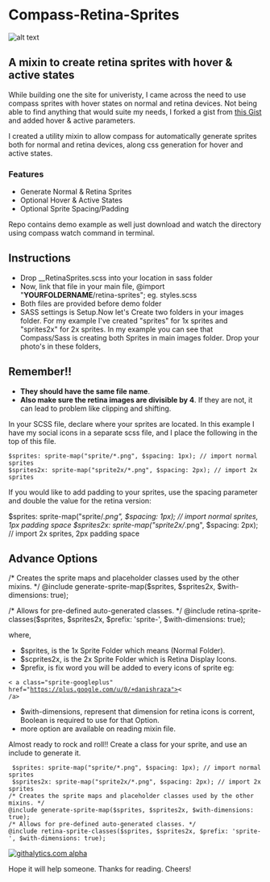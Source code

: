 # Compass-Retina-Sprites

![alt text](https://lh5.googleusercontent.com/-vfpFIq1cw0w/Uo96k6YurwI/AAAAAAAAAws/kX3uCe7r0hs/w500-h284-no/logo.png "Compass-Retina-Sprites- danishraza")

[logo]: https://github.com/adam-p/markdown-here/raw/master/src/common/images/icon48.png


## A mixin to create retina sprites with hover & active states

While building one the site for univeristy, I came across the need to use compass sprites with hover states on normal and retina devices. Not being able to find anything that would suite my needs, I forked a gist from [this Gist](https://gist.github.com/2140082) and added hover & active parameters.

I created a utility mixin to allow compass for automatically generate sprites both for normal and retina devices, along css generation for hover and active states.

### Features

* Generate Normal & Retina Sprites
* Optional Hover & Active States
* Optional Sprite Spacing/Padding


Repo contains demo example as well just download and watch the directory using compass watch command in terminal.

## Instructions

* Drop __RetinaSprites.scss into your location in sass folder 
* Now, link that file in your main file, @import "__YOURFOLDERNAME__/retina-sprites"; eg. styles.scss
* Both files are provided before demo folder
* SASS settings is Setup.Now let's Create two folders in your images folder. For my example I've created "sprites" for 1x sprites and "sprites2x" for 2x sprites. In my example you can see that Compass/Sass is creating both Sprites in main images folder. Drop your photo's in these folders, 

## Remember!!

* **They should have the same file name**.
* **Also make sure the retina images are divisible by 4**. If they are not, it can lead to problem like clipping and shifting.

In your SCSS file, declare where your sprites are located. In this example I have my social icons in a separate scss file, and I place the following in the top of this file.

	$sprites: sprite-map("sprite/*.png", $spacing: 1px); // import normal sprites
	$sprites2x: sprite-map("sprite2x/*.png", $spacing: 2px); // import 2x sprites
    
If you would like to add padding to your sprites, use the spacing parameter and double the value for the retina version:

$sprites: sprite-map("sprite/*.png", $spacing: 1px); // import normal sprites, 1px padding space
$sprites2x: sprite-map("sprite2x/*.png", $spacing: 2px); // import 2x sprites, 2px padding space 

## Advance Options

/* Creates the sprite maps and placeholder classes used by the other mixins. */
@include generate-sprite-map($sprites, $sprites2x, $with-dimensions: true);

/* Allows for pre-defined auto-generated classes. */
@include retina-sprite-classes($sprites, $sprites2x, $prefix: 'sprite-', $with-dimensions: true);

where,
* $sprites, is the 1x Sprite Folder which means (Normal Folder).
* $scprites2x, is the 2x Sprite Folder which is Retina Display Icons. 
* $prefix, is fix word you will be added to every icons of sprite eg:

<code>< a class="sprite-googleplus" href="https://plus.google.com/u/0/+danishraza">< /a></code>

* $with-dimensions, represent that dimension for retina icons is corrent, Boolean is required to use for that Option.
* more option are available on reading mixin file.

Almost ready to rock and roll!! Create a class for your sprite, and use an include to generate it.

	 $sprites: sprite-map("sprite/*.png", $spacing: 1px); // import normal sprites
	 $sprites2x: sprite-map("sprite2x/*.png", $spacing: 2px); // import 2x sprites
	/* Creates the sprite maps and placeholder classes used by the other mixins. */
	@include generate-sprite-map($sprites, $sprites2x, $with-dimensions: true);
	/* Allows for pre-defined auto-generated classes. */
	@include retina-sprite-classes($sprites, $sprites2x, $prefix: 'sprite-', $with-dimensions: true);

[![githalytics.com alpha](https://cruel-carlota.pagodabox.com/9c03052a2c62c8153c13242efe0f6d2a "githalytics.com")](http://githalytics.com/AdamBrodzinski/Retina-Sprites-for-Compass)

Hope it will help someone. Thanks for reading.
Cheers!
